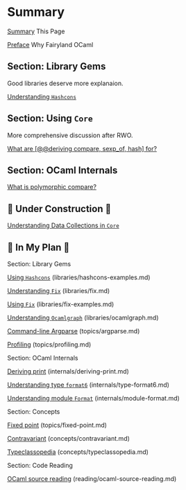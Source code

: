 # Summary

[Summary](SUMMARY.md) This Page

[Preface](preface.md) Why Fairyland OCaml

## Section: Library Gems

Good libraries deserve more explanaion.

[Understanding `Hashcons`](libraries/hashcons.md)

## Section: Using `Core`

More comprehensive discussion after RWO.

[What are [@@deriving compare, sexp_of, hash] for?](core/container-elements.md)

## Section: OCaml Internals

[What is polymorphic compare?](internals/polymorphic-compare.md)


## 🚧 **Under Construction** 🚧

[Understanding Data Collections in `Core`](core/maps-and-hashtables.md)

## 📝 **In My Plan** 📝

Section: Library Gems

[Using `Hashcons`]() (libraries/hashcons-examples.md)

[Understanding `Fix`]() (libraries/fix.md)

[Using `Fix`]() (libraries/fix-examples.md)

[Understanding `Ocamlgraph`]() (libraries/ocamlgraph.md)

[Command-line Argparse]() (topics/argparse.md)

[Profiling]() (topics/profiling.md)


Section: OCaml Internals

[Deriving print]() (internals/deriving-print.md)

[Understanding type `format6`]() (internals/type-format6.md)

[Understanding module `Format`]() (internals/module-format.md)


Section: Concepts

[Fixed point]() (topics/fixed-point.md)

[Contravariant]() (concepts/contravariant.md)

[Typeclassopedia]() (concepts/typeclassopedia.md)

Section: Code Reading

[OCaml source reading]() (reading/ocaml-source-reading.md)
<!-- - https://discuss.ocaml.org/t/readable-ml-ocaml-sml-etc-compilers/13318 -->